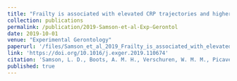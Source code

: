 ```yaml
---
title: "Frailty is associated with elevated CRP trajectories and higher numbers of neutrophils and monocytes"
collection: publications
permalink: /publication/2019-Samson-et-al-Exp-Gerontol
date: 2019-10-01
venue: "Experimental Gerontology"
paperurl: '/files/Samson_et_al_2019_Frailty_is_associated_with_elevated_CRP_trajectories.pdf'
link: 'https://doi.org/10.1016/j.exger.2019.110674'
citation: 'Samson, L. D., Boots, A. M. H., Verschuren, W. M. M., Picavet, H. S. J., Engelfriet, P., & Buisman, A.-M. (2019). Frailty is associated with elevated CRP trajectories and higher numbers of neutrophils and monocytes. *Experimental Gerontology, 125, 110674.* https://doi.org/10.1016/j.exger.2019.110674'
published: true
---
```

